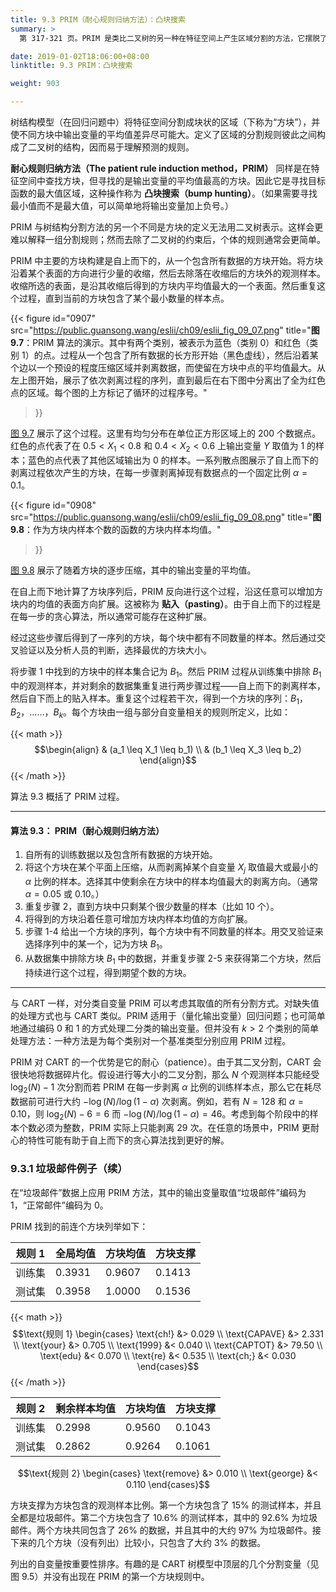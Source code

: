 ```yaml
---
title: 9.3 PRIM（耐心规则归纳方法）：凸块搜索
summary: >
  第 317-321 页。PRIM 是类比二叉树的另一种在特征空间上产生区域分割的方法，它摆脱了二叉树结构的约束，并且在分割中更有“耐心”，因此可能会得到更好的分割。

date: 2019-01-02T18:06:00+08:00
linktitle: 9.3 PRIM：凸块搜索

weight: 903

---
```


树结构模型（在回归问题中）将特征空间分割成块状的区域（下称为“方块”），并使不同方块中输出变量的平均值差异尽可能大。定义了区域的分割规则彼此之间构成了二叉树的结构，因而易于理解预测的规则。

**耐心规则归纳方法（The patient rule induction method，PRIM）** 同样是在特征空间中查找方块，但寻找的是输出变量的平均值最高的方块。因此它是寻找目标函数的最大值区域，这种操作称为 **凸块搜索（bump hunting）**。（如果需要寻找最小值而不是最大值，可以简单地将输出变量加上负号。）

PRIM 与树结构分割方法的另一个不同是方块的定义无法用二叉树表示。这样会更难以解释一组分割规则；然而去除了二叉树的约束后，个体的规则通常会更简单。

PRIM 中主要的方块构建是自上而下的，从一个包含所有数据的方块开始。将方块沿着某个表面的方向进行少量的收缩，然后去除落在收缩后的方块外的观测样本。收缩所选的表面，是沿其收缩后得到的方块内平均值最大的一个表面。然后重复这个过程，直到当前的方块包含了某个最小数量的样本点。

{{< figure
  id="0907"
  src="https://public.guansong.wang/eslii/ch09/eslii_fig_09_07.png"
  title="**图 9.7**：PRIM 算法的演示。其中有两个类别，被表示为蓝色（类别 0）和红色（类别 1）的点。过程从一个包含了所有数据的长方形开始（黑色虚线），然后沿着某个边以一个预设的程度压缩区域并剥离数据，而使留在方块中点的平均值最大。从左上图开始，展示了依次剥离过程的序列，直到最后在右下图中分离出了全为红色点的区域。每个图的上方标记了循环的过程序号。"
>}}

[图 9.7](#figure-f0907) 展示了这个过程。这里有均匀分布在单位正方形区域上的 200 个数据点。红色的点代表了在 $0.5<X_1<0.8$ 和 $0.4<X_2<0.6$ 上输出变量 $Y$ 取值为 1 的样本；蓝色的点代表了其他区域输出为 0 的样本。一系列散点图展示了自上而下的剥离过程依次产生的方块，在每一步骤剥离掉现有数据点的一个固定比例 $\alpha = 0.1$。

{{< figure
  id="0908"
  src="https://public.guansong.wang/eslii/ch09/eslii_fig_09_08.png"
  title="**图 9.8**：作为方块内样本个数的函数的方块内样本均值。"
>}}

[图 9.8](#figure-f0908) 展示了随着方块的逐步压缩，其中的输出变量的平均值。

在自上而下地计算了方块序列后，PRIM 反向进行这个过程，沿这任意可以增加方块内的均值的表面方向扩展。这被称为 **贴入（pasting）**。由于自上而下的过程是在每一步的贪心算法，所以通常可能存在这种扩展。

经过这些步骤后得到了一序列的方块，每个块中都有不同数量的样本。然后通过交叉验证以及分析人员的判断，选择最优的方块大小。

将步骤 1 中找到的方块中的样本集合记为 $B_1$。然后 PRIM 过程从训练集中排除 $B_1$ 中的观测样本，并对剩余的数据集重复进行两步骤过程——自上而下的剥离样本，然后自下而上的贴入样本。重复这个过程若干次，得到一个方块的序列：$B_1$， $B_2$，……，$B_k$。每个方块由一组与部分自变量相关的规则所定义，比如：

{{< math >}}
$$\begin{align}
& (a_1 \leq X_1 \leq b_1) \\ & (b_1 \leq X_3 \leq b_2)
\end{align}$$
{{< /math >}}

算法 9.3 概括了 PRIM 过程。

----------
#### 算法 9.3： PRIM（耐心规则归纳方法）
1. 自所有的训练数据以及包含所有数据的方块开始。
2. 将这个方块在某个平面上压缩，从而剥离掉某个自变量 $X_j$ 取值最大或最小的 $\alpha$ 比例的样本。选择其中使剩余在方块中的样本均值最大的剥离方向。（通常 $\alpha = 0.05$ 或 $0.10$。）
3. 重复步骤 2，直到方块中只剩某个很少数量的样本（比如 10 个）。
4. 将得到的方块沿着任意可增加方块内样本均值的方向扩展。
5. 步骤 1-4 给出一个方块的序列，每个方块中有不同数量的样本。用交叉验证来选择序列中的某一个，记为方块 $B_1$。
6. 从数据集中排除方块 $B_1$ 中的数据，并重复步骤 2-5 来获得第二个方块，然后持续进行这个过程，得到期望个数的方块。
----------

与 CART 一样，对分类自变量 PRIM 可以考虑其取值的所有分割方式。对缺失值的处理方式也与 CART 类似。PRIM 适用于（量化输出变量）回归问题；也可简单地通过编码 0 和 1 的方式处理二分类的输出变量。但并没有 $k>2$ 个类别的简单处理方法：一种方法是为每个类别对一个基准类型分别应用 PRIM 过程。

PRIM 对 CART 的一个优势是它的耐心（patience）。由于其二叉分割，CART 会很快地将数据碎片化。假设进行等大小的二叉分割，那么 $N$ 个观测样本只能经受 $\log_2(N)-1$ 次分割而若 PRIM 在每一步剥离 $\alpha$ 比例的训练样本点，那么它在耗尽数据前可进行大约 $-\log(N)/\log(1-\alpha)$ 次剥离。例如，若有 $N=128$ 和 $\alpha=0.10$，则 $\log_2(N)-6=6$ 而 $-\log(N)/\log(1-\alpha)=46$。考虑到每个阶段中的样本个数必须为整数，PRIM 实际上只能剥离 29 次。在任意的场景中，PRIM 更耐心的特性可能有助于自上而下的贪心算法找到更好的解。

### 9.3.1 垃圾邮件例子（续）

在“垃圾邮件”数据上应用 PRIM 方法，其中的输出变量取值“垃圾邮件”编码为 1，“正常邮件”编码为 0。

PRIM 找到的前连个方块列举如下：

| 规则 1 | 全局均值 | 方块均值 | 方块支撑 |
|--------|--------|--------|----------|
| 训练集  | 0.3931 | 0.9607 | 0.1413 |
| 测试集  | 0.3958 | 1.0000 | 0.1536 |

{{< math >}}
$$\text{规则 1} \begin{cases}
\text{ch!} &> 0.029 \\
\text{CAPAVE} &> 2.331 \\
\text{your} &> 0.705 \\
\text{1999} &< 0.040 \\
\text{CAPTOT} &> 79.50 \\
\text{edu} &< 0.070 \\
\text{re} &< 0.535 \\
\text{ch;} &< 0.030
\end{cases}$$
{{< /math >}}

| 规则 2 | 剩余样本均值 | 方块均值 | 方块支撑 |
|--------|------------|--------|---------|
| 训练集  | 0.2998 | 0.9560 | 0.1043 |
| 测试集  | 0.2862 | 0.9264 | 0.1061 |

$$\text{规则 2} \begin{cases}
\text{remove} &> 0.010 \\
\text{george} &< 0.110
\end{cases}$$

方块支撑为方块包含的观测样本比例。第一个方块包含了 15% 的测试样本，并且全都是垃圾邮件。第二个方块包含了 10.6% 的测试样本，其中的 92.6% 为垃圾邮件。两个方块共同包含了 26% 的数据，并且其中的大约 97% 为垃圾邮件。接下来的几个方块（没有列出）比较小，只包含了大约 3% 的数据。

列出的自变量按重要性排序。有趣的是 CART 树模型中顶层的几个分割变量（见图 9.5）并没有出现在 PRIM 的第一个方块规则中。
